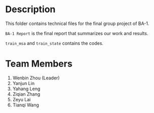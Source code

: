 # Description

This folder contains technical files for the final group project of BA-1.

```BA-1 Report``` is the final report that summarizes our work and results.

```train_msa``` and ```train_state``` contains the codes.

# Team Members

1. Wenbin Zhou (Leader)
2. Yanjun Lin
3. Yahang Leng
4. Ziqian Zhang
5. Zeyu Lai
6. Tianqi Wang
